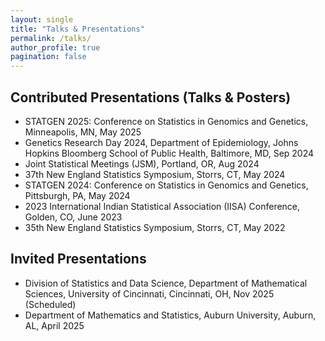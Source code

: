 ```yaml
---
layout: single
title: "Talks & Presentations"
permalink: /talks/
author_profile: true
pagination: false
---
```


## Contributed Presentations (Talks & Posters)
- STATGEN 2025: Conference on Statistics in Genomics and Genetics, Minneapolis, MN, May 2025
- Genetics Research Day 2024, Department of Epidemiology, Johns Hopkins Bloomberg School of Public Health, Baltimore, MD, Sep 2024
- Joint Statistical Meetings (JSM), Portland, OR, Aug 2024
- 37th New England Statistics Symposium, Storrs, CT, May 2024
- STATGEN 2024: Conference on Statistics in Genomics and Genetics, Pittsburgh, PA, May 2024
- 2023 International Indian Statistical Association (IISA) Conference, Golden, CO, June 2023
- 35th New England Statistics Symposium, Storrs, CT, May 2022

## Invited Presentations
- Division of Statistics and Data Science, Department of Mathematical Sciences, University of Cincinnati, Cincinnati, OH, Nov 2025 (Scheduled)
- Department of Mathematics and Statistics, Auburn University, Auburn, AL, April 2025

